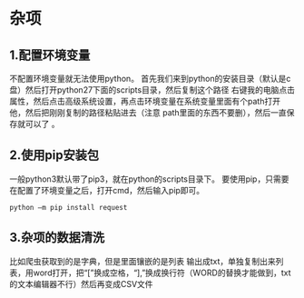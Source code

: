 # 杂项
## 1.配置环境变量
不配置环境变量就无法使用python。
首先我们来到python的安装目录（默认是c盘）然后打开python27下面的scripts目录，然后复制这个路径 
右键我的电脑点击属性，然后点击高级系统设置，再点击环境变量在系统变量里面有个path打开他，然后把刚刚复制的路径粘贴进去（注意 path里面的东西不要删），然后一直保存就可以了 。
## 2.使用pip安装包
一般python3默认带了pip3，就在python的scripts目录下。
要使用pip，只需要在配置了环境变量之后，打开cmd，然后输入pip即可。
```
python –m pip install request
```
## 3.杂项的数据清洗
比如爬虫获取到的是字典，但是里面镶嵌的是列表
输出成txt，单独复制出来列表，用word打开，把“[”换成空格，“],”换成换行符（WORD的替换才能做到，txt的文本编辑器不行）然后再变成CSV文件

